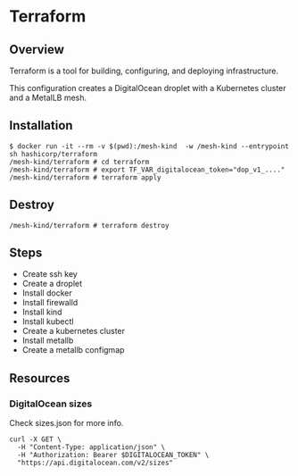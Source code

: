 # Terraform 

## Overview

Terraform is a tool for building, configuring, and deploying infrastructure. 

This configuration creates a DigitalOcean droplet with a Kubernetes cluster and a MetalLB mesh.

## Installation
```
$ docker run -it --rm -v $(pwd):/mesh-kind  -w /mesh-kind --entrypoint sh hashicorp/terraform
/mesh-kind/terraform # cd terraform
/mesh-kind/terraform # export TF_VAR_digitalocean_token="dop_v1_...."
/mesh-kind/terraform # terraform apply
```

## Destroy
```
/mesh-kind/terraform # terraform destroy
```

## Steps
* Create ssh key
* Create a droplet
* Install docker
* Install firewalld
* Install kind
* Install kubectl
* Create a kubernetes cluster
* Install metallb
* Create a metallb configmap


## Resources
### DigitalOcean sizes

Check sizes.json for more info.

```
curl -X GET \
  -H "Content-Type: application/json" \
  -H "Authorization: Bearer $DIGITALOCEAN_TOKEN" \
  "https://api.digitalocean.com/v2/sizes"

```